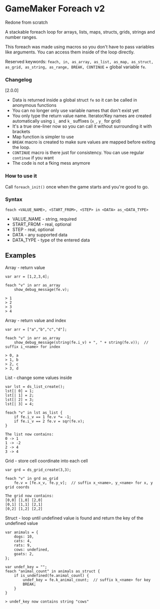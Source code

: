 # GameMaker Foreach v2
Redone from scratch

A stackable foreach loop for arrays, lists, maps, structs, grids, strings and number ranges.

This foreach was made using macros so you don't have to pass variables like arguments. You can access them inside of the loop directly. 

Reserved keywords: `feach, in, as_array, as_list, as_map, as_struct, as_grid, as_string, as_range, BREAK, CONTINUE` + global variable `fe`.

### Changelog
[2.0.0]
- Data is returned inside a global struct `fe` so it can be called in anonymous functions
- You can no longer only use variable names that don't exist yet
- You only type the return value name. Iterator/Key names are created automatically using `i_` and `k_` suffixes (`x_`, `y_` for grid)
- It's a true one-liner now so you can call it without surrounding it with brackets
- Map function is simpler to use
- `BREAK` macro is created to make sure values are mapped before exiting the loop. 
- `CONTINUE` macro is there just for consistency. You can use regular `continue` if you want
- The code is not a fking mess anymore

### How to use it
Call `foreach_init()` once when the game starts and you're good to go.

### Syntax
`feach <VALUE_NAME>, <START_FROM>, <STEP> in <DATA> as_<DATA_TYPE>`

- VALUE_NAME - string, required
- START_FROM - real, optional
- STEP - real, optional
- DATA - any supported data
- DATA_TYPE - type of the entered data

## Examples
Array - return value
```
var arr = [1,2,3,4];

feach "v" in arr as_array
	show_debug_message(fe.v);
 
> 1
> 2
> 3
> 4
```
Array - return value and index
```
var arr = ["a","b","c","d"];

feach "v" in arr as_array
	show_debug_message(string(fe.i_v) + ", " + string(fe.v));  // suffix i_<name> for index
 
> 0, a
> 1, b
> 2, c
> 3, d
```
List - change some values inside
```
var lst = ds_list_create();
lst[| 0] = 1; 
lst[| 1] = 2;
lst[| 2] = 3; 
lst[| 3] = 4;

feach "v" in lst as_list {
	if fe.i_v == 1 fe.v *= -1;
	if fe.i_v == 2 fe.v = sqr(fe.v);
}

The list now contains:
0 -> 1
1 -> -2
2 -> 4
3 -> 4
```
Grid - store cell coordinate into each cell
```
var grd = ds_grid_create(3,3);

feach "v" in grd as_grid
	fe.v = [fe.x_v, fe.y_v];  // suffix x_<name>, y_<name> for x, y grid coords

The grid now contains:
[0,0] [1,0] [2,0]
[0,1] [1,1] [2,1]
[0,2] [1,2] [2,2]
```
Struct - loop until undefined value is found and return the key of the undefined value
```
var animals = {
	dogs: 10,
	cats: 4,
	rats: 9,
	cows: undefined,
	goats: 2,
};

var undef_key = "";
feach "animal_count" in animals as_struct {
	if is_undefined(fe.animal_count) {
		undef_key = fe.k_animal_count;  // suffix k_<name> for key
		BREAK;
	}
}

> undef_key now contains string "cows"
```
